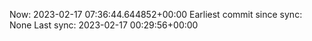 Now: 2023-02-17 07:36:44.644852+00:00 Earliest commit since sync: None Last sync: 2023-02-17 00:29:56+00:00
